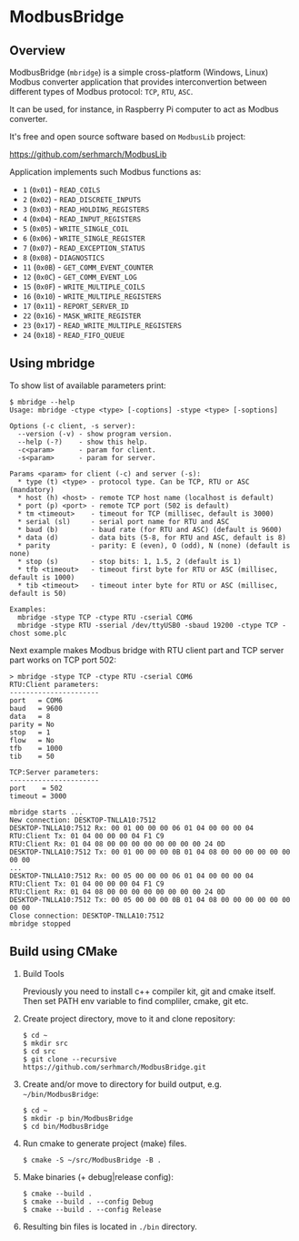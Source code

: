 # ModbusBridge

## Overview

ModbusBridge (`mbridge`) is a simple cross-platform (Windows, Linux) Modbus converter application
that provides interconvertion between different types of Modbus protocol: `TCP`, `RTU`, `ASC`.

It can be used, for instance, in Raspberry Pi computer to act as Modbus converter.

It's free and open source software based on `ModbusLib` project:

https://github.com/serhmarch/ModbusLib

Application implements such Modbus functions as:
* `1`  (`0x01`) - `READ_COILS`
* `2`  (`0x02`) - `READ_DISCRETE_INPUTS`
* `3`  (`0x03`) - `READ_HOLDING_REGISTERS`
* `4`  (`0x04`) - `READ_INPUT_REGISTERS`
* `5`  (`0x05`) - `WRITE_SINGLE_COIL`
* `6`  (`0x06`) - `WRITE_SINGLE_REGISTER`
* `7`  (`0x07`) - `READ_EXCEPTION_STATUS`
* `8`  (`0x08`) - `DIAGNOSTICS`
* `11` (`0x0B`) - `GET_COMM_EVENT_COUNTER`
* `12` (`0x0C`) - `GET_COMM_EVENT_LOG`
* `15` (`0x0F`) - `WRITE_MULTIPLE_COILS`
* `16` (`0x10`) - `WRITE_MULTIPLE_REGISTERS`
* `17` (`0x11`) - `REPORT_SERVER_ID`
* `22` (`0x16`) - `MASK_WRITE_REGISTER`
* `23` (`0x17`) - `READ_WRITE_MULTIPLE_REGISTERS`
* `24` (`0x18`) - `READ_FIFO_QUEUE`

## Using mbridge

To show list of available parameters print:
```console
$ mbridge --help
Usage: mbridge -ctype <type> [-coptions] -stype <type> [-soptions]

Options (-c client, -s server):
  --version (-v) - show program version.
  --help (-?)    - show this help.
  -c<param>      - param for client.
  -s<param>      - param for server.

Params <param> for client (-c) and server (-s):
  * type (t) <type> - protocol type. Can be TCP, RTU or ASC (mandatory)
  * host (h) <host> - remote TCP host name (localhost is default)
  * port (p) <port> - remote TCP port (502 is default)
  * tm <timeout>    - timeout for TCP (millisec, default is 3000)
  * serial (sl)     - serial port name for RTU and ASC
  * baud (b)        - baud rate (for RTU and ASC) (default is 9600)
  * data (d)        - data bits (5-8, for RTU and ASC, default is 8)
  * parity          - parity: E (even), O (odd), N (none) (default is none)
  * stop (s)        - stop bits: 1, 1.5, 2 (default is 1)
  * tfb <timeout>   - timeout first byte for RTU or ASC (millisec, default is 1000)
  * tib <timeout>   - timeout inter byte for RTU or ASC (millisec, default is 50)

Examples:
  mbridge -stype TCP -ctype RTU -cserial COM6
  mbridge -stype RTU -sserial /dev/ttyUSB0 -sbaud 19200 -ctype TCP -chost some.plc
```

Next example makes Modbus bridge with RTU client part and TCP server part works on TCP port 502:
```console
> mbridge -stype TCP -ctype RTU -cserial COM6
RTU:Client parameters:
----------------------
port   = COM6
baud   = 9600
data   = 8
parity = No
stop   = 1
flow   = No
tfb    = 1000
tib    = 50

TCP:Server parameters:
----------------------
port    = 502
timeout = 3000

mbridge starts ...
New connection: DESKTOP-TNLLA10:7512
DESKTOP-TNLLA10:7512 Rx: 00 01 00 00 00 06 01 04 00 00 00 04
RTU:Client Tx: 01 04 00 00 00 04 F1 C9
RTU:Client Rx: 01 04 08 00 00 00 00 00 00 00 00 24 0D
DESKTOP-TNLLA10:7512 Tx: 00 01 00 00 00 0B 01 04 08 00 00 00 00 00 00 00 00
...
DESKTOP-TNLLA10:7512 Rx: 00 05 00 00 00 06 01 04 00 00 00 04
RTU:Client Tx: 01 04 00 00 00 04 F1 C9
RTU:Client Rx: 01 04 08 00 00 00 00 00 00 00 00 24 0D
DESKTOP-TNLLA10:7512 Tx: 00 05 00 00 00 0B 01 04 08 00 00 00 00 00 00 00 00
Close connection: DESKTOP-TNLLA10:7512
mbridge stopped
```

## Build using CMake

1.  Build Tools

    Previously you need to install c++ compiler kit, git and cmake itself.
    Then set PATH env variable to find compliler, cmake, git etc.

2.  Create project directory, move to it and clone repository:
    ```console
    $ cd ~
    $ mkdir src
    $ cd src
    $ git clone --recursive https://github.com/serhmarch/ModbusBridge.git
    ```

3.  Create and/or move to directory for build output, e.g. `~/bin/ModbusBridge`:
    ```console
    $ cd ~
    $ mkdir -p bin/ModbusBridge
    $ cd bin/ModbusBridge
    ```

4.  Run cmake to generate project (make) files.
    ```console
    $ cmake -S ~/src/ModbusBridge -B .
    ```

5.  Make binaries (+ debug|release config):
    ```console
    $ cmake --build .
    $ cmake --build . --config Debug
    $ cmake --build . --config Release
    ```    
    
6.  Resulting bin files is located in `./bin` directory.
